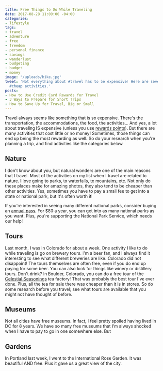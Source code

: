 ```yaml
---
title: Free Things to Do While Traveling
date: 2017-08-28 11:00:00 -04:00
categories:
- lifestyle
tags:
- travel
- adventure
- free
- freedom
- personal finance
- savings
- wanderlust
- budgeting
- budget
- money
image: "/uploads/hike.jpg"
tweet: 'Not everything about #travel has to be expensive! Here are several #free or
  #cheap activities.'
posts:
- How to Use Credit Card Rewards for Travel
- 3 Ways to Prepare for Short Trips
- How to Save Up for Travel, Big or Small
---
```


Travel always seems like something that is so expensive. There's the transportation, the accommodations, the food, the activities... And yes, a lot about traveling IS expensive (unless you use [rewards points](https://www.maggiegermano.com/blog/how-to-use-credit-card-rewards-for-travel/)). But there are many activities that cost little or no money! Sometimes, those things can end up being the most rewarding as well. So do your research when you're planning a trip, and find activities like the categories below.

## Nature

I don't know about you, but natural wonders are one of the main reasons that I travel. Most of the activities on my list when I travel are related to nature. I love going to parks, to waterfalls, to mountains, etc. Not only do these places make for amazing photos, they also tend to be cheaper than other activities. Yes, sometimes you have to pay a small fee to get into a state or national park, but it's often worth it!

If you're interested in seeing many different national parks, consider buying an [annual pass](https://www.nps.gov/planyourvisit/passes.htm#CP_JUMP_5088574). For $80 a year, you can get into as many national parks as you want. Plus, you're supporting the National Park Service, which needs our help!

## Tours

Last month, I was in Colorado for about a week. One activity I like to do while traveling is go on brewery tours. I'm a beer fan, and I always find it interesting to see what different breweries are like. Colorado did not disappoint! The tours themselves are often free, even if you do end up paying for some beer. You can also look for things like winery or distillery tours. Don't drink? In Boulder, Colorado, you can do a free tour of the [Celestial Seasonings](http://www.celestialseasonings.com/visit-us) tea factory! That was probably the best tour I've ever done. Plus, all the tea for sale there was cheaper than it is in stores. So do some research before you travel; see what tours are available that you might not have thought of before.

## Museums

Not all cities have free museums. In fact, I feel pretty spoiled having lived in DC for 8 years. We have so many free museums that I'm always shocked when I have to pay to go in one somewhere else. But

## Gardens

In Portland last week, I went to the International Rose Garden. It was beautiful AND free. Plus it gave us a great view of the city.